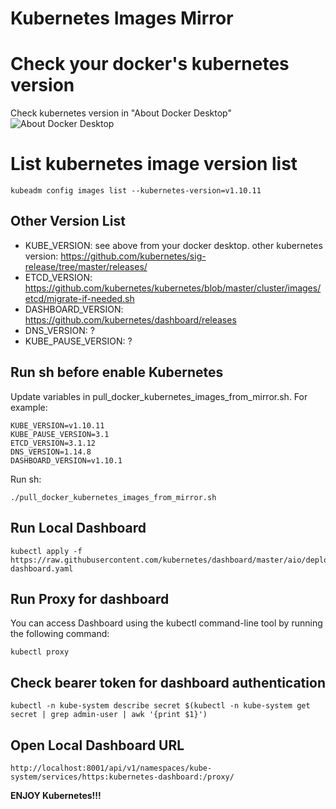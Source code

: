 # Kubernetes Images Mirror

# Check your docker's kubernetes version
Check kubernetes version in "About Docker Desktop"
![About Docker Desktop](https://user-images.githubusercontent.com/1544010/56942975-f34cdd00-6b4f-11e9-8042-142b8b116419.png)

# List kubernetes image version list
```
kubeadm config images list --kubernetes-version=v1.10.11
```

## Other Version List
* KUBE_VERSION: see above from your docker desktop. other kubernetes version: https://github.com/kubernetes/sig-release/tree/master/releases/
* ETCD_VERSION: https://github.com/kubernetes/kubernetes/blob/master/cluster/images/etcd/migrate-if-needed.sh
* DASHBOARD_VERSION: https://github.com/kubernetes/dashboard/releases
* DNS_VERSION: ?
* KUBE_PAUSE_VERSION: ?

## Run sh before enable Kubernetes 

Update variables in pull_docker_kubernetes_images_from_mirror.sh.
For example:

```
KUBE_VERSION=v1.10.11
KUBE_PAUSE_VERSION=3.1
ETCD_VERSION=3.1.12
DNS_VERSION=1.14.8
DASHBOARD_VERSION=v1.10.1
```

Run sh:
```
./pull_docker_kubernetes_images_from_mirror.sh
```

## Run Local Dashboard 
```
kubectl apply -f https://raw.githubusercontent.com/kubernetes/dashboard/master/aio/deploy/recommended/kubernetes-dashboard.yaml
```

## Run Proxy for dashboard
You can access Dashboard using the kubectl command-line tool by running the following command:

```
kubectl proxy
```

## Check bearer token for dashboard authentication
```
kubectl -n kube-system describe secret $(kubectl -n kube-system get secret | grep admin-user | awk '{print $1}')
```

## Open Local Dashboard URL
```
http://localhost:8001/api/v1/namespaces/kube-system/services/https:kubernetes-dashboard:/proxy/
```

**ENJOY Kubernetes!!!**
